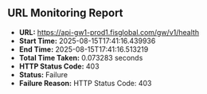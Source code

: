 ## URL Monitoring Report

- **URL:** https://api-gw1-prod1.fisglobal.com/gw/v1/health
- **Start Time:** 2025-08-15T17:41:16.439936
- **End Time:** 2025-08-15T17:41:16.513219
- **Total Time Taken:** 0.073283 seconds
- **HTTP Status Code:** 403
- **Status:** Failure
- **Failure Reason:** HTTP Status Code: 403
